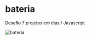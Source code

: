 # bateria
Desafio 7 projetos em  dias / Javascript

![bateria](https://github.com/Grasyynha/bateria/assets/45572377/7c2803bb-455c-48f3-ba37-565eede51b6d)
